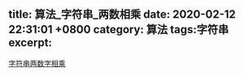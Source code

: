 
title: 算法_字符串_两数相乘
date:  2020-02-12 22:31:01 +0800
category: 算法
tags:字符串
excerpt:
---


[字符串两数字相乘](https://leetcode-cn.com/problems/multiply-strings/ "两数相乘")
